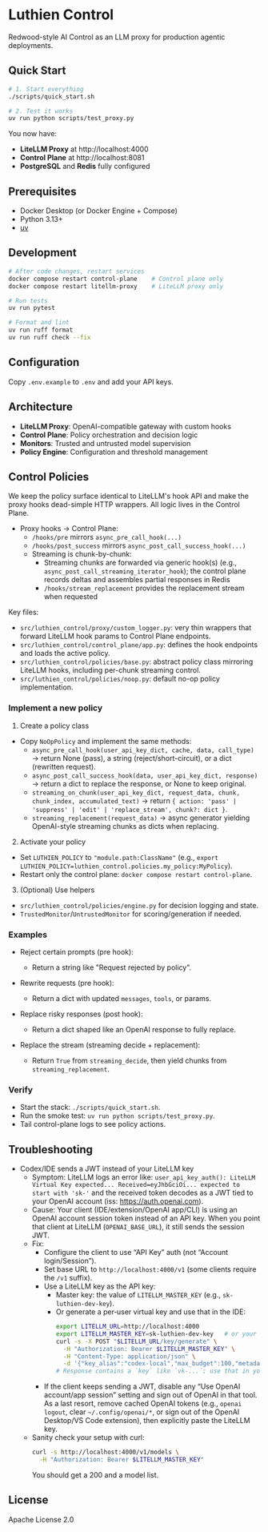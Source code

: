 # Luthien Control

Redwood-style AI Control as an LLM proxy for production agentic deployments.

## Quick Start

```bash
# 1. Start everything
./scripts/quick_start.sh

# 2. Test it works
uv run python scripts/test_proxy.py
```

You now have:
- **LiteLLM Proxy** at http://localhost:4000
- **Control Plane** at http://localhost:8081
- **PostgreSQL** and **Redis** fully configured

## Prerequisites

- Docker Desktop (or Docker Engine + Compose)
- Python 3.13+
- [uv](https://docs.astral.sh/uv/)

## Development

```bash
# After code changes, restart services
docker compose restart control-plane    # Control plane only
docker compose restart litellm-proxy    # LiteLLM proxy only

# Run tests
uv run pytest

# Format and lint
uv run ruff format
uv run ruff check --fix
```

## Configuration

Copy `.env.example` to `.env` and add your API keys.

## Architecture

- **LiteLLM Proxy**: OpenAI-compatible gateway with custom hooks
- **Control Plane**: Policy orchestration and decision logic
- **Monitors**: Trusted and untrusted model supervision
- **Policy Engine**: Configuration and threshold management

## Control Policies

We keep the policy surface identical to LiteLLM's hook API and make the proxy hooks dead-simple HTTP wrappers. All logic lives in the Control Plane.

- Proxy hooks → Control Plane:
  - `/hooks/pre` mirrors `async_pre_call_hook(...)`
  - `/hooks/post_success` mirrors `async_post_call_success_hook(...)`
  - Streaming is chunk-by-chunk:
    - Streaming chunks are forwarded via generic hook(s) (e.g., `async_post_call_streaming_iterator_hook`); the control plane records deltas and assembles partial responses in Redis
    - `/hooks/stream_replacement` provides the replacement stream when requested

Key files:
- `src/luthien_control/proxy/custom_logger.py`: very thin wrappers that forward LiteLLM hook params to Control Plane endpoints.
- `src/luthien_control/control_plane/app.py`: defines the hook endpoints and loads the active policy.
- `src/luthien_control/policies/base.py`: abstract policy class mirroring LiteLLM hooks, including per-chunk streaming control.
- `src/luthien_control/policies/noop.py`: default no-op policy implementation.

### Implement a new policy

1) Create a policy class
- Copy `NoOpPolicy` and implement the same methods:
  - `async_pre_call_hook(user_api_key_dict, cache, data, call_type)` → return None (pass), a string (reject/short-circuit), or a dict (rewritten request).
  - `async_post_call_success_hook(data, user_api_key_dict, response)` → return a dict to replace the response, or None to keep original.
  - `streaming_on_chunk(user_api_key_dict, request_data, chunk, chunk_index, accumulated_text)` → return `{ action: 'pass' | 'suppress' | 'edit' | 'replace_stream', chunk?: dict }`.
  - `streaming_replacement(request_data)` → async generator yielding OpenAI-style streaming chunks as dicts when replacing.

2) Activate your policy
- Set `LUTHIEN_POLICY` to `"module.path:ClassName"` (e.g., `export LUTHIEN_POLICY=luthien_control.policies.my_policy:MyPolicy`).
- Restart only the control plane: `docker compose restart control-plane`.

3) (Optional) Use helpers
- `src/luthien_control/policies/engine.py` for decision logging and state.
- `TrustedMonitor`/`UntrustedMonitor` for scoring/generation if needed.

### Examples

- Reject certain prompts (pre hook):
  - Return a string like "Request rejected by policy".

- Rewrite requests (pre hook):
  - Return a dict with updated `messages`, `tools`, or params.

- Replace risky responses (post hook):
  - Return a dict shaped like an OpenAI response to fully replace.

- Replace the stream (streaming decide + replacement):
  - Return `True` from `streaming_decide`, then yield chunks from `streaming_replacement`.

### Verify

- Start the stack: `./scripts/quick_start.sh`.
- Run the smoke test: `uv run python scripts/test_proxy.py`.
- Tail control-plane logs to see policy actions.

## Troubleshooting

- Codex/IDE sends a JWT instead of your LiteLLM key
  - Symptom: LiteLLM logs an error like: `user_api_key_auth(): LiteLLM Virtual Key expected... Received=eyJhbGciOi... expected to start with 'sk-'` and the received token decodes as a JWT tied to your OpenAI account (iss: https://auth.openai.com).
  - Cause: Your client (IDE/extension/OpenAI app/CLI) is using an OpenAI account session token instead of an API key. When you point that client at LiteLLM (`OPENAI_BASE_URL`), it still sends the session JWT.
  - Fix:
    - Configure the client to use “API Key” auth (not “Account login/Session”).
    - Set base URL to `http://localhost:4000/v1` (some clients require the `/v1` suffix).
    - Use a LiteLLM key as the API key:
      - Master key: the value of `LITELLM_MASTER_KEY` (e.g., `sk-luthien-dev-key`).
      - Or generate a per‑user virtual key and use that in the IDE:
        ```bash
        export LITELLM_URL=http://localhost:4000
        export LITELLM_MASTER_KEY=sk-luthien-dev-key   # or your real value
        curl -s -X POST "$LITELLM_URL/key/generate" \
          -H "Authorization: Bearer $LITELLM_MASTER_KEY" \
          -H "Content-Type: application/json" \
          -d '{"key_alias":"codex-local","max_budget":100,"metadata":{"source":"codex"}}'
        # Response contains a `key` like `vk-...`; use that in your client.
        ```
    - If the client keeps sending a JWT, disable any “Use OpenAI account/app session” setting and sign out of OpenAI in that tool. As a last resort, remove cached OpenAI tokens (e.g., `openai logout`, clear `~/.config/openai/*`, or sign out of the OpenAI Desktop/VS Code extension), then explicitly paste the LiteLLM key.
  - Sanity check your setup with curl:
    ```bash
    curl -s http://localhost:4000/v1/models \
      -H "Authorization: Bearer $LITELLM_MASTER_KEY"
    ```
    You should get a 200 and a model list.


## License

Apache License 2.0
